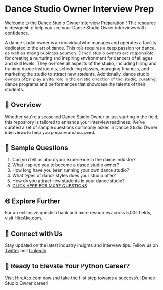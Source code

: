 # Dance Studio Owner Interview Prep

Welcome to the Dance Studio Owner Interview Preparation ! This resource is designed to help you ace your Dance Studio Owner interviews with confidence.

A dance studio owner is an individual who manages and operates a facility dedicated to the art of dance. This role requires a deep passion for dance, as well as strong business acumen. Dance studio owners are responsible for creating a nurturing and inspiring environment for dancers of all ages and skill levels. They oversee all aspects of the studio, including hiring and training dance instructors, scheduling classes, managing finances, and marketing the studio to attract new students. Additionally, dance studio owners often play a vital role in the artistic direction of the studio, curating dance programs and performances that showcase the talents of their students.

## 🚀 Overview

Whether you're a seasoned Dance Studio Owner or just starting in the field, this repository is tailored to enhance your interview readiness. We've curated a set of sample questions commonly asked in Dance Studio Owner interviews to help you prepare and succeed.

## 📝 Sample Questions

1. Can you tell us about your experience in the dance industry?
2. What inspired you to become a dance studio owner?
3. How long have you been running your own dance studio?
4. What types of dance styles does your studio offer?
5. How do you attract new students to your dance studio?
6. [CLICK HERE FOR MORE QUESTIONS](https://hireabo.com/job/16_4_26/Dance%20Studio%20Owner)

## 🌐 Explore Further

For an extensive question bank and more resources across 5,000 fields, visit [HireAbo.com](https://www.hireabo.com).

## 📱 Connect with Us

Stay updated on the latest industry insights and interview tips. Follow us on [Twitter](https://twitter.com/hireabo) and [LinkedIn](https://www.linkedin.com/in/hire-abo-3609972a8/).

## 🚀 Ready to Elevate Your Python Career?

Visit [HireAbo.com](https://www.hireabo.com) now and take the first step towards a successful Dance Studio Owner career!